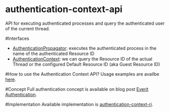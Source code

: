 authentication-context-api
==========================

API for executing authenticated processes and query the authenticated user of 
the current thread.

#Interfaces
 - [AuthenticationPropagator][3]: executes the authenticated process in the 
 name of the authenticated Resource ID
 - [AuthenticationContext][4]: we can query the Resource ID of the actual 
 Thread or the configured Default Resource ID (aka Guest Resource ID)

#How to use the Authentication Context API?
Usage examples are availbe [here][5].

#Concept
Full authentication concept is available on blog post [Everit Authentication][2].

#Implementation
Available implementation is [authentication-context-ri][1].

[1]: https://github.com/everit-org/authentication-context-ri
[2]: http://everitorg.wordpress.com/2014/07/31/everit-authentication/
[3]: http://attilakissit.wordpress.com/2014/07/09/everit-authentication/#authentication_propagator
[4]: http://attilakissit.wordpress.com/2014/07/09/everit-authentication/#authentication_context
[5]: http://attilakissit.wordpress.com/2014/07/09/everit-authentication/#using_ap_ac
